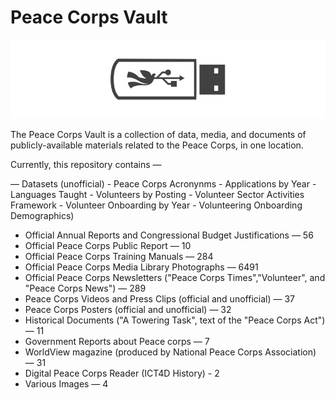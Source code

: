 # Peace Corps Vault

<p align="center">
  <img alt="Peace Corps Vault Logo" src="peace-corps-vault-logo.png">
</p>

The Peace Corps Vault is a collection of data, media, and documents of publicly-available materials related to the Peace Corps, in one location.

Currently, this repository contains —

— Datasets (unofficial)
	- Peace Corps Acronynms
	- Applications by Year
	- Languages Taught
	- Volunteers by Posting
	- Volunteer Sector Activities Framework
	- Volunteer Onboarding by Year
	- Volunteering Onboarding Demographics)
- Official Annual Reports and Congressional Budget Justifications — 56
- Official Peace Corps Public Report — 10
- Official Peace Corps Training Manuals — 284
- Official Peace Corps Media Library Photographs — 6491
- Official Peace Corps Newsletters ("Peace Corps Times","Volunteer", and "Peace Corps News") — 289
- Peace Corps Videos and Press Clips (official and unofficial) — 37
- Peace Corps Posters (official and unofficial) — 32
- Historical Documents ("A Towering Task", text of the "Peace Corps Act") — 11
- Government Reports about Peace corps — 7
- WorldView magazine (produced by National Peace Corps Association) — 31
- Digital Peace Corps Reader (ICT4D History) - 2
- Various Images — 4
